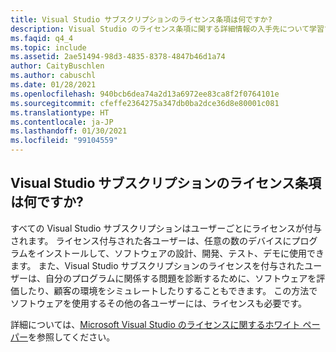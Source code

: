 ```yaml
---
title: Visual Studio サブスクリプションのライセンス条項は何ですか?
description: Visual Studio のライセンス条項に関する詳細情報の入手先について学習する
ms.faqid: q4_4
ms.topic: include
ms.assetid: 2ae51494-98d3-4835-8378-4847b46d1a74
author: CaityBuschlen
ms.author: cabuschl
ms.date: 01/28/2021
ms.openlocfilehash: 940bcb6dea74a2d13a6972ee83ca8f2f0764101e
ms.sourcegitcommit: cfeffe2364275a347db0ba2dce36d8e80001c081
ms.translationtype: HT
ms.contentlocale: ja-JP
ms.lasthandoff: 01/30/2021
ms.locfileid: "99104559"
---
```

## <a name="what-are-the-licensing-terms-for-visual-studio-subscriptions"></a>Visual Studio サブスクリプションのライセンス条項は何ですか? 

すべての Visual Studio サブスクリプションはユーザーごとにライセンスが付与されます。  ライセンス付与された各ユーザーは、任意の数のデバイスにプログラムをインストールして、ソフトウェアの設計、開発、テスト、デモに使用できます。  また、Visual Studio サブスクリプションのライセンスを付与されたユーザーは、自分のプログラムに関係する問題を診断するために、ソフトウェアを評価したり、顧客の環境をシミュレートしたりすることもできます。  この方法でソフトウェアを使用するその他の各ユーザーには、ライセンスも必要です。 

詳細については、[Microsoft Visual Studio のライセンスに関するホワイト ペーパー](https://aka.ms/vslicensing)を参照してください。 
